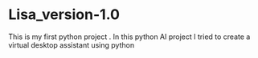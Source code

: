 # Lisa_version-1.0
This is my first python project . In this python AI project I tried to create a virtual desktop assistant using python 
